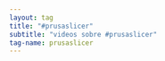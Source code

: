 ```yaml
---
layout: tag
title: "#prusaslicer"
subtitle: "videos sobre #prusaslicer"
tag-name: prusaslicer
---
```

